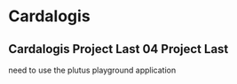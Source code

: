# Cardalogis
Cardalogis Project Last 04
Project Last
---

need to use the plutus playground application 
